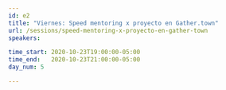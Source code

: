 ```yaml
---
id: e2
title: "Viernes: Speed mentoring x proyecto en Gather.town"
url: /sessions/speed-mentoring-x-proyecto-en-gather-town
speakers:

time_start: 2020-10-23T19:00:00-05:00
time_end:   2020-10-23T21:00:00-05:00
day_num: 5  

---
```

